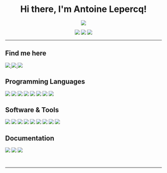 <h1 align="center">Hi there, I'm Antoine Lepercq!</h1>

<p align="center">
 <a><img src="http://readme-typing-svg.herokuapp.com?font=Avenir&color=%2307D1F7&size=24&center=true&vCenter=true&width=380&lines=Data+Analyst+at+M%C3%A9diam%C3%A9trie;Lepercorp+Founder+%26+CEO;Data+Alchemist+Studio+co-Founder;Esport+enthusiast"></a>
</p>
 
<p align="center">
  <img src="https://img.shields.io/badge/Focus-AI & Big Data-blue" />
  <img src="https://img.shields.io/badge/Location-Paris, France-blue" />
  <img src="https://img.shields.io/badge/Languages-French & English-blue" />
</p>

<hr>

<h2>Find me here</h2>

<p align="left">
  <a href="https://twitter.com/a_lepercq">
    <img src="https://img.shields.io/badge/Twitter-1DA1F2?logo=twitter&style=for-the-badge&logoColor=white" />
  </a>
  <a href="https://www.youtube.com/watch?v=Oao_2IGjJjA"> 
    <img src="https://img.shields.io/badge/Youtube-FF0000?logo=youtube&logoColor=red&style=for-the-badge&logoColor=white">
  </a>
  <a href="https://www.linkedin.com/in/antoine-lepercq/">
    <img src="https://img.shields.io/badge/LinkedIn-0077B5?style=for-the-badge&logo=linkedin&logoColor=white">
  </a>

</p>

<h2>Programming Languages</h2>
<p align="left"> 
<img src="https://img.shields.io/badge/Python-306998?style=plastic&logo=Python&logoColor=FFD43B">
<img src="https://img.shields.io/badge/R Studio-BFC2C5?style=plastic&logo=R&logoColor=276DC2">
<img src="https://img.shields.io/badge/SAS-0A173F?style=plastic&logo=SAS&logoColor=0A173F">
<img src="https://img.shields.io/badge/Spark-E25A1C?style=plastic&logo=Apache Spark&logoColor=white">
<img src="https://img.shields.io/badge/Java-007396?style=plastic&logo=Java&logoColor=white">
<img src="https://img.shields.io/badge/HTML5-E34F26?style=plastic&logo=html5&logoColor=white">
<img src="https://img.shields.io/badge/CSS3-1572B6?style=plastic&logo=css3&logoColor=white">
<img src="https://img.shields.io/badge/JavaScript-F7DF1E?style=plastic&logo=javascript&logoColor=black">
</p>
<h2>Software & Tools</h2>
<p align="left">
<img src="https://img.shields.io/badge/Linux-FCC624?style=plastic&logo=Linux&logoColor=white">
<img src="https://img.shields.io/badge/Git-DE7C16?style=plastic&logo=git&logoColor=white">
<img src="https://img.shields.io/badge/Docker-2496ED?style=plastic&logo=Docker&logoColor=white">
<img src="https://img.shields.io/badge/MongoDB-409940?style=plastic&logo=MongoDB&logoColor=white">
<img src="https://img.shields.io/badge/ElastickSearch-005571?style=plastic&logo=Elasticksearch&logoColor=white">
<img src="https://img.shields.io/badge/AWS-232F3E?style=plastic&logo=Amazon AWS&logoColor=white">
<img src="https://img.shields.io/badge/NodeJS-47C433?style=plastic&logo=Node.js&logoColor=white">
<img src="https://img.shields.io/badge/Express.js-404D59?style=for-the-badge?style=plastic&logo=Express&logoColor=black">
<img src="https://img.shields.io/badge/React-20232A?style=plastic&logo=react&logoColor=61DAFB">
</p>
<h2>Documentation</h2>
<p align="left"> 
<img src="https://img.shields.io/badge/Confluence-172B4D?style=plastic&logo=Confluence&logoColor=white">
<img src="https://img.shields.io/badge/LaTeX-008080?style=plastic&logo=LaTeX&logoColor=white">
<img src="https://img.shields.io/badge/Markdown-000000?style=plastic&logo=Markdown&logoColor=white">
</p>
<br><hr>
